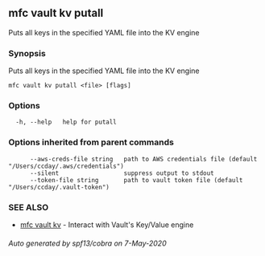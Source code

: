 ## mfc vault kv putall

Puts all keys in the specified YAML file into the KV engine

### Synopsis

Puts all keys in the specified YAML file into the KV engine

```
mfc vault kv putall <file> [flags]
```

### Options

```
  -h, --help   help for putall
```

### Options inherited from parent commands

```
      --aws-creds-file string   path to AWS credentials file (default "/Users/ccday/.aws/credentials")
      --silent                  suppress output to stdout
      --token-file string       path to vault token file (default "/Users/ccday/.vault-token")
```

### SEE ALSO

* [mfc vault kv](mfc_vault_kv.md)	 - Interact with Vault's Key/Value engine

###### Auto generated by spf13/cobra on 7-May-2020
